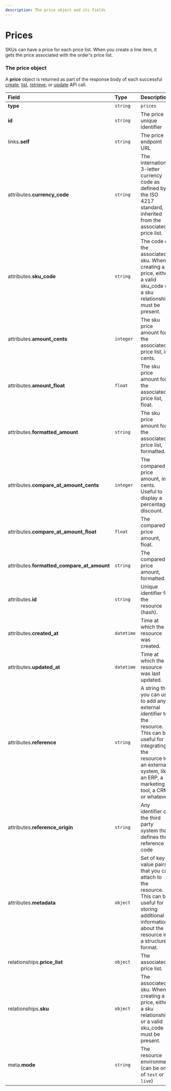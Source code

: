 ```yaml
---
description: The price object and its fields
---
```


# Prices

SKUs can have a price for each price list. When you create a line item, it gets the price associated with the order's price list.


### The price object

A **price** object is returned as part of the response body of each successful
[create](https://docs.commercelayer.io/api/resources/prices/create_price),
[list](https://docs.commercelayer.io/api/resources/prices/list_prices),
[retrieve](https://docs.commercelayer.io/api/resources/prices/retrieve_price),
or [update](https://docs.commercelayer.io/api/resources/prices/update_price) API call.

| Field | Type | Description |
| :--- | :--- | :--- |
| **type** | `string` | `prices` |
| **id** | `string` | The price unique identifier |
| links.**self** | `string` | The price endpoint URL |
| attributes.**currency_code** | `string` | The international 3-letter currency code as defined by the ISO 4217 standard, inherited from the associated price list. |
| attributes.**sku_code** | `string` | The code of the associated sku. When creating a price, either a valid sku_code or a sku relationship must be present. |
| attributes.**amount_cents** | `integer` | The sku price amount for the associated price list, in cents. |
| attributes.**amount_float** | `float` | The sku price amount for the associated price list, float. |
| attributes.**formatted_amount** | `string` | The sku price amount for the associated price list, formatted. |
| attributes.**compare_at_amount_cents** | `integer` | The compared price amount, in cents. Useful to display a percentage discount. |
| attributes.**compare_at_amount_float** | `float` | The compared price amount, float. |
| attributes.**formatted_compare_at_amount** | `string` | The compared price amount, formatted. |
| attributes.**id** | `string` | Unique identifier for the resource (hash). |
| attributes.**created_at** | `datetime` | Time at which the resource was created. |
| attributes.**updated_at** | `datetime` | Time at which the resource was last updated. |
| attributes.**reference** | `string` | A string that you can use to add any external identifier to the resource. This can be useful for integrating the resource to an external system, like an ERP, a marketing tool, a CRM, or whatever. |
| attributes.**reference_origin** | `string` | Any identifier of the third party system that defines the reference code |
| attributes.**metadata** | `object` | Set of key-value pairs that you can attach to the resource. This can be useful for storing additional information about the resource in a structured format. |
| relationships.**price_list** | `object` | The associated price list. |
| relationships.**sku** | `object` | The associated sku. When creating a price, either a sku relationship or a valid sku_code must be present. |
| meta.**mode** | `string` | The resource environment \(can be one of `test` or `live`\) |

